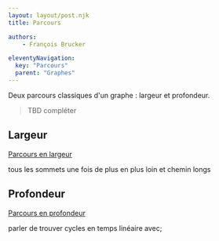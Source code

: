 ```yaml
---
layout: layout/post.njk
title: Parcours

authors: 
    - François Brucker

eleventyNavigation:
  key: "Parcours"
  parent: "Graphes"
---
```


<!-- début résumé -->

Deux parcours classiques d'un graphe : largeur et profondeur.

<!-- fin résumé -->

> TBD compléter

## Largeur

[Parcours en largeur](https://fr.wikipedia.org/wiki/Algorithme_de_parcours_en_largeur)

tous les sommets une fois de plus en plus loin et chemin longs

## Profondeur

[Parcours en profondeur](https://fr.wikipedia.org/wiki/Algorithme_de_parcours_en_profondeur)

parler de trouver cycles en temps linéaire avec;